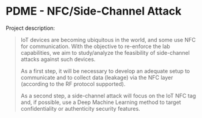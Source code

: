 # PDME - NFC/Side-Channel Attack

Project description:
> IoT devices are becoming ubiquitous in the world, and some use NFC for communication. With the objective to re-enforce the lab capabilities, we aim to study/analyze the feasibility of side-channel attacks against such devices.
> 
> As a first step, it will be necessary to develop an adequate setup to communicate and to collect data (leakage) via the NFC layer (according to the RF protocol supported).
> 
> As a second step, a side-channel attack will focus on the IoT NFC tag and, if possible, use a Deep Machine Learning method to target confidentiality or authenticity security features.

